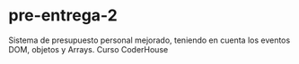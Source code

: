 # pre-entrega-2
Sistema de presupuesto personal mejorado, teniendo en cuenta los eventos DOM, objetos y Arrays. Curso CoderHouse

